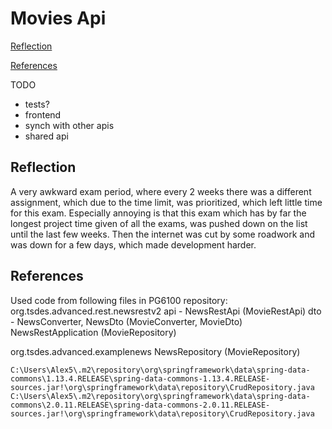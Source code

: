 
# Movies Api


[ Reflection ](#Reflection)

[ References ](#References)

TODO
- tests?
- frontend
- synch with other apis
- shared api

<a name="Reflection"></a>
## Reflection

A very awkward exam period, where every 2 weeks there was a different 
assignment, which due to the time limit, was prioritized, which 
left little time for this exam. Especially annoying is that this 
exam which has by far the longest project time given of all the exams, 
was pushed down on the list until the last few weeks. Then the internet 
was cut by some roadwork and was down for a few days, which made development 
harder. 

<a name="References"></a>
## References

Used code from following files in PG6100 repository:
org.tsdes.advanced.rest.newsrestv2
    api - NewsRestApi (MovieRestApi)
    dto - NewsConverter, NewsDto (MovieConverter, MovieDto)
    NewsRestApplication (MovieRepository)
    
org.tsdes.advanced.examplenews
    NewsRepository (MovieRepository)
    
    C:\Users\Alex5\.m2\repository\org\springframework\data\spring-data-commons\1.13.4.RELEASE\spring-data-commons-1.13.4.RELEASE-sources.jar!\org\springframework\data\repository\CrudRepository.java
    C:\Users\Alex5\.m2\repository\org\springframework\data\spring-data-commons\2.0.11.RELEASE\spring-data-commons-2.0.11.RELEASE-sources.jar!\org\springframework\data\repository\CrudRepository.java